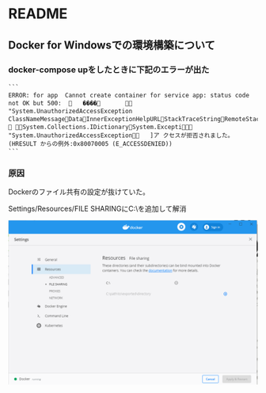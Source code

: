 # README
## Docker for Windowsでの環境構築について
### docker-compose upをしたときに下記のエラーが出た
    ```
    ERROR: for app  Cannot create container for service app: status code not OK but 500:     ����          "System.UnauthorizedAccessException     ClassNameMessageDataInnerExceptionHelpURLStackTraceStringRemoteStackTraceStringRemoWatsonBuckets  System.Collections.IDictionarySystem.Excepti   "System.UnauthorizedAccessException   ]ア クセスが拒否されました。 (HRESULT からの例外:0x80070005 (E_ACCESSDENIED))
    ```

### 原因
Dockerのファイル共有の設定が抜けていた。

Settings/Resources/FILE SHARINGにC:\を追加して解消

![sawai](./readme_pictures/docker_settings.png)
